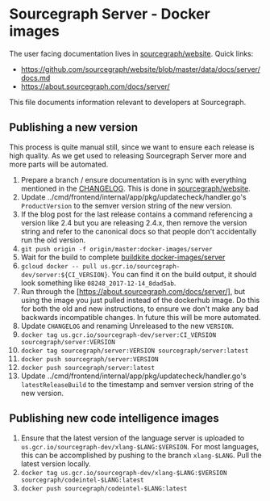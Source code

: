 # Sourcegraph Server - Docker images

The user facing documentation lives in
[sourcegraph/website](https://github.com/sourcegraph/website). Quick links:

* https://github.com/sourcegraph/website/blob/master/data/docs/server/docs.md
* https://about.sourcegraph.com/docs/server/

This file documents information relevant to developers at Sourcegraph.

## Publishing a new version

This process is quite manual still, since we want to ensure each release is
high quality. As we get used to releasing Sourcegraph Server more and more
parts will be automated.

1. Prepare a branch / ensure documentation is in sync with everything
   mentioned in the [CHANGELOG](../../CHANGELOG.md). This is done in
   [sourcegraph/website](https://github.com/sourcegraph/website).
1. Update ../cmd/frontend/internal/app/pkg/updatecheck/handler.go's `ProductVersion` to the
   semver version string of the new version.
1. If the blog post for the last release contains a command referencing a version like 2.4 but you are releasing 2.4.x, then remove the version string and refer to the canonical docs so that people don't accidentally run the old version.
1. `git push origin -f origin/master:docker-images/server`
1. Wait for the build to complete [buildkite docker-images/server](https://buildkite.com/sourcegraph/sourcegraph/builds?branch=docker-images%2Fserver)
1. `gcloud docker -- pull us.gcr.io/sourcegraph-dev/server:${CI_VERSION}`.
   You can find it on the build output, it should look something like
   `08248_2017-12-14_8dad5ab`.
1. Run through the [https://about.sourcegraph.com/docs/server/], but using the
   image you just pulled instead of the dockerhub image. Do this for both the
   old and new instructions, to ensure we don't make any bad backwards
   incompatible changes. In future this will be more automated.
1. Update `CHANGELOG` and renaming Unreleased to the new `VERSION`.
1. `docker tag us.gcr.io/sourcegraph-dev/server:CI_VERSION sourcegraph/server:VERSION`
1. `docker tag sourcegraph/server:VERSION sourcegraph/server:latest`
1. `docker push sourcegraph/server:VERSION`
1. `docker push sourcegraph/server:latest`
1. Update ../cmd/frontend/internal/app/pkg/updatecheck/handler.go's `latestReleaseBuild` to the
   timestamp and semver version string of the new version.

## Publishing new code intelligence images

1. Ensure that the latest version of the language server is uploaded
   to `us.gcr.io/sourcegraph-dev/xlang-$LANG:$VERSION`. For most
   languages, this can be accomplished by pushing to the branch
   `xlang-$LANG`. Pull the latest version locally.
1. `docker tag us.gcr.io/sourcegraph-dev/xlang-$LANG:$VERSION sourcegraph/codeintel-$LANG:latest`
1. `docker push sourcegraph/codeintel-$LANG:latest`
